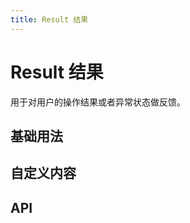 ```yaml
---
title: Result 结果
---
```


# Result 结果

用于对用户的操作结果或者异常状态做反馈。

## 基础用法

<preview path="./def.vue" />

## 自定义内容

<preview path="./customResult.vue" />

## API

<API src="./result.json" lang="zh"></API>